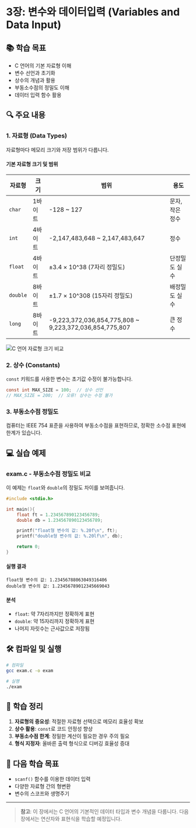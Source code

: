 # 3장: 변수와 데이터입력 (Variables and Data Input)

## 📚 학습 목표
- C 언어의 기본 자료형 이해
- 변수 선언과 초기화
- 상수의 개념과 활용
- 부동소수점의 정밀도 이해
- 데이터 입력 함수 활용

## 🔍 주요 내용

### 1. 자료형 (Data Types)
자료형마다 메모리 크기와 저장 범위가 다릅니다.

#### 기본 자료형 크기 및 범위

| 자료형 | 크기 | 범위 | 용도 |
|--------|------|------|------|
| `char` | 1바이트 | -128 ~ 127 | 문자, 작은 정수 |
| `int` | 4바이트 | -2,147,483,648 ~ 2,147,483,647 | 정수 |
| `float` | 4바이트 | ±3.4 × 10^38 (7자리 정밀도) | 단정밀도 실수 |
| `double` | 8바이트 | ±1.7 × 10^308 (15자리 정밀도) | 배정밀도 실수 |
| `long` | 8바이트 | -9,223,372,036,854,775,808 ~ 9,223,372,036,854,775,807 | 큰 정수 |

![C 언어 자료형 크기 비교](data-types-size-comparison.png)

### 2. 상수 (Constants)
`const` 키워드를 사용한 변수는 초기값 수정이 불가능합니다.

```c
const int MAX_SIZE = 100;  // 상수 선언
// MAX_SIZE = 200;  // 오류! 상수는 수정 불가
```

### 3. 부동소수점 정밀도
컴퓨터는 IEEE 754 표준을 사용하여 부동소수점을 표현하므로, 정확한 소수점 표현에 한계가 있습니다.

## 💻 실습 예제

### exam.c - 부동소수점 정밀도 비교
이 예제는 `float`와 `double`의 정밀도 차이를 보여줍니다.

```c
#include <stdio.h>

int main(){
    float ft = 1.234567890123456789;
    double db = 1.234567890123456789;

    printf("float형 변수의 값: %.20f\n", ft);
    printf("double형 변수의 값: %.20lf\n", db);

    return 0;
}
```

#### 실행 결과
```
float형 변수의 값: 1.23456788063049316406
double형 변수의 값: 1.23456789012345669043
```

#### 분석
- `float`: 약 7자리까지만 정확하게 표현
- `double`: 약 15자리까지 정확하게 표현
- 나머지 자릿수는 근사값으로 저장됨

## 🛠️ 컴파일 및 실행
```bash
# 컴파일
gcc exam.c -o exam

# 실행
./exam
```

## 📝 학습 정리
1. **자료형의 중요성**: 적절한 자료형 선택으로 메모리 효율성 확보
2. **상수 활용**: `const`로 코드 안정성 향상
3. **부동소수점 한계**: 정밀한 계산이 필요한 경우 주의 필요
4. **형식 지정자**: 올바른 출력 형식으로 디버깅 효율성 증대

## 🎯 다음 학습 목표
- `scanf()` 함수를 이용한 데이터 입력
- 다양한 자료형 간의 형변환
- 변수의 스코프와 생명주기

---

> **참고**: 이 장에서는 C 언어의 기본적인 데이터 타입과 변수 개념을 다룹니다. 다음 장에서는 연산자와 표현식을 학습할 예정입니다.